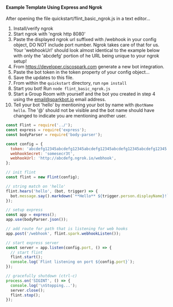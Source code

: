 #### Example Template Using Express and Ngrok

After opening the file quickstart/flint_basic_ngrok.js in a text editor...

1. Install/verify ngrok
2. Start ngrok with 'ngrok http 8080'
3. Paste the displayed ngrok url suffixed with /webhook in your config object,
   DO NOT include port number. Ngrok takes care of that for us. Your
   'webhookUrl' should look almost identical to the example below with only the
   'abcdefg' portion of he URL being unique to your ngrok setup!
4. From https://developer.ciscospark.com generate a new bot integration.
5. Paste the bot token in the token property of your config object...
6. Save the updates to this file.
7. From within the `quickstart` directory, run `npm install`
8. Start you bot! Run `node flint_basic_ngrok.js`
9. Start a Group Room with yourself and the bot you created in step 4 using the
   email@sparkbot.io email address.
10. Tell your bot 'hello' by mentioning your bot by name with `@botName hello`.
    The '@' should not be visible and the bot name should have changed to
    indicate you are mentioning another user.

```js
const Flint = require('../');
const express = require('express');
const bodyParser = require('body-parser');

const config = {
  token: 'abcdefg12345abcdefg12345abcdefg12345abcdefg12345abcdefg12345',
  webhookSecret: 'somesecr3t',
  webhookUrl: 'http://abcdefg.ngrok.io/webhook',
};

// init flint
const flint = new Flint(config);

// string match on 'hello'
flint.hears('hello', (bot, trigger) => {
  bot.message.say().markdown(`**Hello** ${trigger.person.displayName}!`);
});

// setup express
const app = express();
app.use(bodyParser.json());

// add route for path that is listening for web hooks
app.post('/webhook', flint.spark.webhookListen());

// start express server
const server = app.listen(config.port, () => {
  // start flint
  flint.start();
  console.log(`Flint listening on port ${config.port}`);
});

// gracefully shutdown (ctrl-c)
process.on('SIGINT', () => {
  console.log('\nStopping...');
  server.close();
  flint.stop();
});
```
